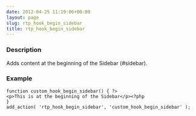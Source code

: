 ```yaml
---
date: 2012-04-25 11:19:06+00:00
layout: page
slug: rtp_hook_begin_sidebar
title: rtp_hook_begin_sidebar
---
```


### Description


Adds content at the beginning of the Sidebar (#sidebar).


### Example



    
    function custom_hook_begin_sidebar() { ?>
    <p>This is at the beginning of the Sidebar</p><?php
    }
    add_action( 'rtp_hook_begin_sidebar', 'custom_hook_begin_sidebar' );
